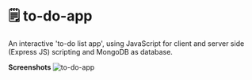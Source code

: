 # 🗒 to-do-app
An interactive 'to-do list app', using JavaScript for client and server side (Express JS) scripting and MongoDB as database.

**Screenshots**
![to-do-app](https://user-images.githubusercontent.com/26769575/82125075-05340900-97c1-11ea-99b8-811294108d90.JPG)
